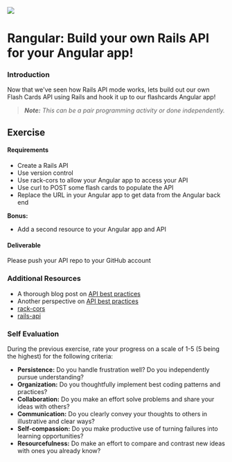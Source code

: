 <!--
Creator: Alex White
Market: SF
-->

![](https://ga-dash.s3.amazonaws.com/production/assets/logo-9f88ae6c9c3871690e33280fcf557f33.png)

# Rangular: Build your own Rails API for your Angular app!

### Introduction

Now that we've seen how Rails API mode works, lets build out our own Flash Cards API using Rails and hook it up to our flashcards Angular app!

> ***Note:*** *This can be a pair programming activity or done independently.*

## Exercise

#### Requirements

- Create a Rails API
- Use version control
- Use rack-cors to allow your Angular app to access your API
- Use curl to POST some flash cards to populate the API
- Replace the URL in your Angular app to get data from the Angular back end

**Bonus:**
- Add a second resource to your Angular app and API

#### Deliverable

Please push your API repo to your GitHub account

### Additional Resources

- A thorough blog post on [API best practices](http://www.vinaysahni.com/best-practices-for-a-pragmatic-restful-api)
- Another perspective on [API best practices](http://blog.mwaysolutions.com/2014/06/05/10-best-practices-for-better-restful-api/)
- [rack-cors](https://github.com/cyu/rack-cors)
- [rails-api](https://github.com/rails-api/rails-api)

### Self Evaluation

During the previous exercise, rate your progress on a scale of 1-5 (5 being the highest) for the following criteria:

- **Persistence:** Do you handle frustration well? Do you independently pursue understanding?
- **Organization:** Do you thoughtfully implement best coding patterns and practices?
- **Collaboration:** Do you make an effort solve problems and share your ideas with others?
- **Communication:** Do you clearly convey your thoughts to others in illustrative and clear ways?
- **Self-compassion:** Do you make productive use of turning failures into learning opportunities?
- **Resourcefulness:** Do make an effort to compare and contrast new ideas with ones you already know?

